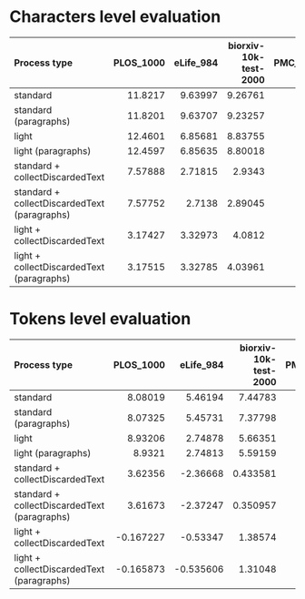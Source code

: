 # Characters level evaluation

| Process type                                 |   PLOS_1000 |   eLife_984 |   biorxiv-10k-test-2000 |   PMC_sample_1943 |
|:---------------------------------------------|------------:|------------:|------------------------:|------------------:|
| standard                                     |    11.8217  |     9.63997 |                 9.26761 |           6.45147 |
| standard (paragraphs)                        |    11.8201  |     9.63707 |                 9.23257 |           6.45059 |
| light                                        |    12.4601  |     6.85681 |                 8.83755 |           8.51646 |
| light (paragraphs)                           |    12.4597  |     6.85635 |                 8.80018 |           8.51528 |
| standard + collectDiscardedText              |     7.57888 |     2.71815 |                 2.9343  |           3.75273 |
| standard + collectDiscardedText (paragraphs) |     7.57752 |     2.7138  |                 2.89045 |           3.75045 |
| light + collectDiscardedText                 |     3.17427 |     3.32973 |                 4.0812  |           2.12905 |
| light + collectDiscardedText (paragraphs)    |     3.17515 |     3.32785 |                 4.03961 |           2.12799 |

# Tokens level evaluation

| Process type                                 |   PLOS_1000 |   eLife_984 |   biorxiv-10k-test-2000 |   PMC_sample_1943 |
|:---------------------------------------------|------------:|------------:|------------------------:|------------------:|
| standard                                     |    8.08019  |    5.46194  |                7.44783  |          3.63977  |
| standard (paragraphs)                        |    8.07325  |    5.45731  |                7.37798  |          3.6393   |
| light                                        |    8.93206  |    2.74878  |                5.66351  |          5.1215   |
| light (paragraphs)                           |    8.9321   |    2.74813  |                5.59159  |          5.12568  |
| standard + collectDiscardedText              |    3.62356  |   -2.36668  |                0.433581 |          0.626163 |
| standard + collectDiscardedText (paragraphs) |    3.61673  |   -2.37247  |                0.350957 |          0.624319 |
| light + collectDiscardedText                 |   -0.167227 |   -0.53347  |                1.38574  |         -0.801834 |
| light + collectDiscardedText (paragraphs)    |   -0.165873 |   -0.535606 |                1.31048  |         -0.797415 |